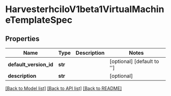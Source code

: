 # HarvesterhciIoV1beta1VirtualMachineTemplateSpec

## Properties
Name | Type | Description | Notes
------------ | ------------- | ------------- | -------------
**default_version_id** | **str** |  | [optional] [default to '']
**description** | **str** |  | [optional] 

[[Back to Model list]](../README.md#documentation-for-models) [[Back to API list]](../README.md#documentation-for-api-endpoints) [[Back to README]](../README.md)


